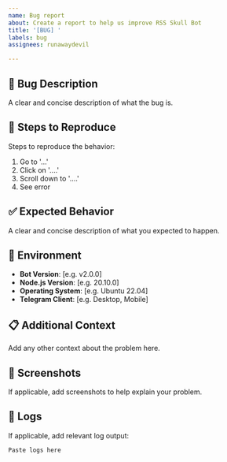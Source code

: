 ```yaml
---
name: Bug report
about: Create a report to help us improve RSS Skull Bot
title: '[BUG] '
labels: bug
assignees: runawaydevil

---
```


## 🐛 Bug Description
A clear and concise description of what the bug is.

## 🔄 Steps to Reproduce
Steps to reproduce the behavior:
1. Go to '...'
2. Click on '....'
3. Scroll down to '....'
4. See error

## ✅ Expected Behavior
A clear and concise description of what you expected to happen.

## 📱 Environment
- **Bot Version**: [e.g. v2.0.0]
- **Node.js Version**: [e.g. 20.10.0]
- **Operating System**: [e.g. Ubuntu 22.04]
- **Telegram Client**: [e.g. Desktop, Mobile]

## 📋 Additional Context
Add any other context about the problem here.

## 📸 Screenshots
If applicable, add screenshots to help explain your problem.

## 📝 Logs
If applicable, add relevant log output:
```
Paste logs here
```